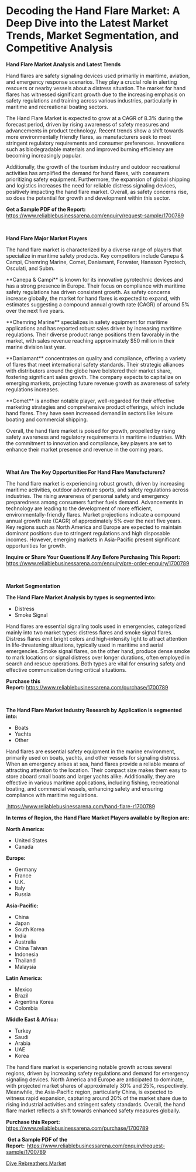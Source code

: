 <p><h1>Decoding the Hand Flare Market: A Deep Dive into the Latest Market Trends, Market Segmentation, and Competitive Analysis</h1></p><p><strong>Hand Flare Market Analysis and Latest Trends</strong></p>
<p><p>Hand flares are safety signaling devices used primarily in maritime, aviation, and emergency response scenarios. They play a crucial role in alerting rescuers or nearby vessels about a distress situation. The market for hand flares has witnessed significant growth due to the increasing emphasis on safety regulations and training across various industries, particularly in maritime and recreational boating sectors. </p><p>The Hand Flare Market is expected to grow at a CAGR of 8.3% during the forecast period, driven by rising awareness of safety measures and advancements in product technology. Recent trends show a shift towards more environmentally friendly flares, as manufacturers seek to meet stringent regulatory requirements and consumer preferences. Innovations such as biodegradable materials and improved burning efficiency are becoming increasingly popular. </p><p>Additionally, the growth of the tourism industry and outdoor recreational activities has amplified the demand for hand flares, with consumers prioritizing safety equipment. Furthermore, the expansion of global shipping and logistics increases the need for reliable distress signaling devices, positively impacting the hand flare market. Overall, as safety concerns rise, so does the potential for growth and development within this sector.</p></p>
<p><strong>Get a Sample PDF of the Report:&nbsp;</strong> <a href="https://www.reliablebusinessarena.com/enquiry/request-sample/1700789?utm_campaign=2279&utm_medium=2&utm_source=Github&utm_content=ia&utm_term=18022025&utm_id=hand-flare">https://www.reliablebusinessarena.com/enquiry/request-sample/1700789</a></p>
<p>&nbsp;</p>
<p><strong>Hand Flare Major Market Players</strong></p>
<p><p>The hand flare market is characterized by a diverse range of players that specialize in maritime safety products. Key competitors include Canepa & Campi, Chemring Marine, Comet, Daniamant, Forwater, Hansson Pyrotech, Osculati, and Subm. </p><p>**Canepa & Campi** is known for its innovative pyrotechnic devices and has a strong presence in Europe. Their focus on compliance with maritime safety regulations has driven consistent growth. As safety concerns increase globally, the market for hand flares is expected to expand, with estimates suggesting a compound annual growth rate (CAGR) of around 5% over the next five years.</p><p>**Chemring Marine** specializes in safety equipment for maritime applications and has reported robust sales driven by increasing maritime regulations. Their diverse product range positions them favorably in the market, with sales revenue reaching approximately $50 million in their marine division last year.</p><p>**Daniamant** concentrates on quality and compliance, offering a variety of flares that meet international safety standards. Their strategic alliances with distributors around the globe have bolstered their market share, fostering significant sales growth. The company expects to capitalize on emerging markets, projecting future revenue growth as awareness of safety regulations increases.</p><p>**Comet** is another notable player, well-regarded for their effective marketing strategies and comprehensive product offerings, which include hand flares. They have seen increased demand in sectors like leisure boating and commercial shipping.</p><p>Overall, the hand flare market is poised for growth, propelled by rising safety awareness and regulatory requirements in maritime industries. With the commitment to innovation and compliance, key players are set to enhance their market presence and revenue in the coming years.</p></p>
<p>&nbsp;</p>
<p><strong>What Are The Key Opportunities For Hand Flare Manufacturers?</strong></p>
<p><p>The hand flare market is experiencing robust growth, driven by increasing maritime activities, outdoor adventure sports, and safety regulations across industries. The rising awareness of personal safety and emergency preparedness among consumers further fuels demand. Advancements in technology are leading to the development of more efficient, environmentally-friendly flares. Market projections indicate a compound annual growth rate (CAGR) of approximately 5% over the next five years. Key regions such as North America and Europe are expected to maintain dominant positions due to stringent regulations and high disposable incomes. However, emerging markets in Asia-Pacific present significant opportunities for growth.</p></p>
<p><strong>Inquire or Share Your Questions If Any Before Purchasing This Report:</strong> <a href="https://www.reliablebusinessarena.com/enquiry/pre-order-enquiry/1700789?utm_campaign=2279&utm_medium=2&utm_source=Github&utm_content=ia&utm_term=18022025&utm_id=hand-flare">https://www.reliablebusinessarena.com/enquiry/pre-order-enquiry/1700789</a></p>
<p>&nbsp;</p>
<p><strong>Market Segmentation</strong></p>
<p><strong>The Hand Flare Market Analysis by types is segmented into:</strong></p>
<p><ul><li>Distress</li><li>Smoke Signal</li></ul></p>
<p><p>Hand flares are essential signaling tools used in emergencies, categorized mainly into two market types: distress flares and smoke signal flares. Distress flares emit bright colors and high-intensity light to attract attention in life-threatening situations, typically used in maritime and aerial emergencies. Smoke signal flares, on the other hand, produce dense smoke to mark locations or signal distress over longer durations, often employed in search and rescue operations. Both types are vital for ensuring safety and effective communication during critical situations.</p></p>
<p><strong>Purchase this Report:&nbsp;</strong><a href="https://www.reliablebusinessarena.com/purchase/1700789?utm_campaign=2279&utm_medium=2&utm_source=Github&utm_content=ia&utm_term=18022025&utm_id=hand-flare">https://www.reliablebusinessarena.com/purchase/1700789</a></p>
<p>&nbsp;</p>
<p><strong>The Hand Flare Market Industry Research by Application is segmented into:</strong></p>
<p><ul><li>Boats</li><li>Yachts</li><li>Other</li></ul></p>
<p><p>Hand flares are essential safety equipment in the marine environment, primarily used on boats, yachts, and other vessels for signaling distress. When an emergency arises at sea, hand flares provide a reliable means of attracting attention to the location. Their compact size makes them easy to store aboard small boats and larger yachts alike. Additionally, they are effective in various maritime applications, including fishing, recreational boating, and commercial vessels, enhancing safety and ensuring compliance with maritime regulations.</p></p>
<p><a href="https://www.reliablebusinessarena.com/hand-flare-r1700789?utm_campaign=2279&utm_medium=2&utm_source=Github&utm_content=ia&utm_term=18022025&utm_id=hand-flare">&nbsp;https://www.reliablebusinessarena.com/hand-flare-r1700789</a></p>
<p><strong>In terms of Region, the Hand Flare Market Players available by Region are:</strong></p>
<p>
    <p> <strong> North America: </strong>
        <ul>
            <li>United States</li>
            <li>Canada</li>
        </ul>
        </p> 
    <p> <strong> Europe: </strong>
        <ul>
            <li>Germany</li>
            <li>France</li>
            <li>U.K.</li>
            <li>Italy</li>
            <li>Russia</li>
        </ul>
        </p> 
    <p> <strong> Asia-Pacific: </strong>
        <ul>
            <li>China</li>
            <li>Japan</li>
            <li>South Korea</li>
            <li>India</li>
            <li>Australia</li>
            <li>China Taiwan</li>
            <li>Indonesia</li>
            <li>Thailand</li>
            <li>Malaysia</li>
        </ul>
        </p> 
    <p> <strong> Latin America: </strong>
        <ul>
            <li>Mexico</li>
            <li>Brazil</li>
            <li>Argentina Korea</li>
            <li>Colombia</li>
        </ul>
        </p> 
    <p> <strong> Middle East & Africa: </strong>
        <ul>
            <li>Turkey</li>
            <li>Saudi</li>
            <li>Arabia</li>
            <li>UAE</li>
            <li>Korea</li>
        </ul>
    </p>
    </p>
<p><p>The hand flare market is experiencing notable growth across several regions, driven by increasing safety regulations and demand for emergency signaling devices. North America and Europe are anticipated to dominate, with projected market shares of approximately 30% and 25%, respectively. Meanwhile, the Asia-Pacific region, particularly China, is expected to witness rapid expansion, capturing around 20% of the market share due to rising industrial activities and stringent safety standards. Overall, the hand flare market reflects a shift towards enhanced safety measures globally.</p></p>
<p><strong>Purchase this Report: </strong><a href="https://www.reliablebusinessarena.com/purchase/1700789?utm_campaign=2279&utm_medium=2&utm_source=Github&utm_content=ia&utm_term=18022025&utm_id=hand-flare">https://www.reliablebusinessarena.com/purchase/1700789</a></p>
<p>&nbsp;<strong>Get a Sample PDF of the Report:&nbsp;&nbsp;</strong><a href="https://www.reliablebusinessarena.com/enquiry/request-sample/1700789?utm_campaign=2279&utm_medium=2&utm_source=Github&utm_content=ia&utm_term=18022025&utm_id=hand-flare">https://www.reliablebusinessarena.com/enquiry/request-sample/1700789</a></p>
<p><strong></strong></p>
<p><p><a href="https://github.com/mayabungard8092/Market-Research-Report-List-1/blob/main/dive-rebreathers-market.md?utm_campaign=2279&utm_medium=2&utm_source=Github&utm_content=ia&utm_term=18022025&utm_id=hand-flare">Dive Rebreathers Market</a></p></p>
